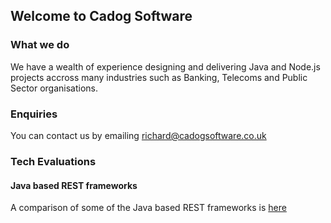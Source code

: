 ## Welcome to Cadog Software

### What we do
We have a wealth of experience designing and delivering Java and Node.js projects accross many industries such as Banking, Telecoms and Public Sector organisations.

### Enquiries
You can contact us by emailing [richard@cadogsoftware.co.uk](mailto:richard@cadogsoftware.co.uk)

### Tech Evaluations

#### Java based REST frameworks
A comparison of some of the Java based REST frameworks is [here](docs/java-rest-frameworks/evaluation.md)
